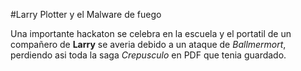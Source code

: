 #Larry Plotter y el Malware de fuego

Una importante hackaton se celebra en la escuela y el portatil de un compañero de **Larry** 
se averia debido a un ataque de *Ballmermort*, perdiendo asi toda la saga *Crepusculo*
en PDF que tenia guardado.
